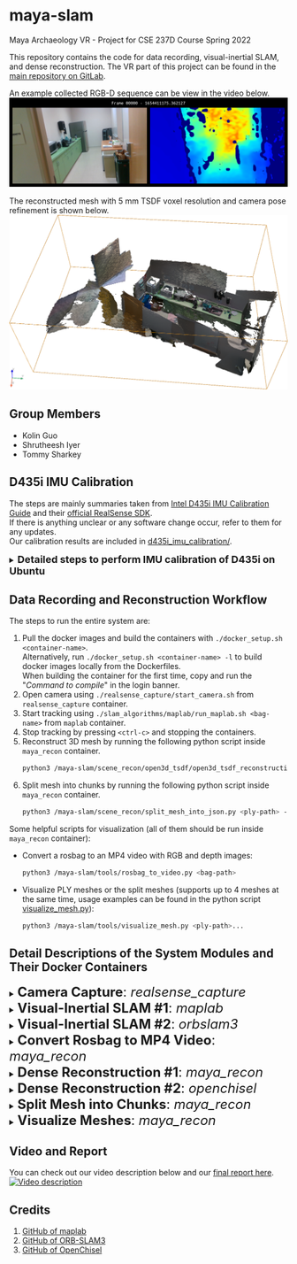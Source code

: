 # maya-slam
Maya Archaeology VR - Project for CSE 237D Course Spring 2022

This repository contains the code for data recording, visual-inertial SLAM, and dense reconstruction. The VR part of this project can be found in the [main repository on GitLab](https://gitlab.nrp-nautilus.io/tsharkey/maya-archeology-unity).

An example collected RGB-D sequence can be view in the video below.  
[![Kitchen RGB-D sequence](docs/Kitchen_2022-06-04-23-39-35_frame_00000.png)](https://drive.google.com/file/d/1rs-0pipUUZarRR7YuHHC-0TRISR8JfdM/view?usp=sharing)

The reconstructed mesh with 5 mm TSDF voxel resolution and camera pose refinement is shown below.  
![Kitchen_TSDF5mm](docs/Kitchen_2022-06-04-23-39-35_TSDF5mm_pose_refined.png)

## Group Members
  * Kolin Guo
  * Shrutheesh Iyer
  * Tommy Sharkey

## D435i IMU Calibration
The steps are mainly summaries taken from
[Intel D435i IMU Calibration Guide](https://www.intelrealsense.com/wp-content/uploads/2019/07/Intel_RealSense_Depth_D435i_IMU_Calibration.pdf)
and their [official RealSense SDK](https://github.com/IntelRealSense/librealsense).  
If there is anything unclear or any software change occur, refer to them for
any updates.  
Our calibration results are included in [d435i_imu_calibration/](d435i_imu_calibration).

<details>
<summary><b><font size="+1">Detailed steps to perform IMU calibration of D435i on Ubuntu</font></b></summary>
<p>

Prerequisites: Ubuntu >= 18.04, Python 3 (pip, numpy)

* Step 1: Install Intel RealSense SDK `pyrealsense2` wrapper:  
  ```bash
  sudo pip3 install pyrealsense2
  ```
* Step 2: Clone [Intel RealSense SDK](https://github.com/IntelRealSense/librealsense):  
  ```bash
  git clone https://github.com/IntelRealSense/librealsense.git
  ```
* Step 3: Run `librealsense/tools/rs-imu-calibration/rs-imu-calibration.py` with sudo
  to perform IMU calibration.
  Check [this README.md](https://github.com/IntelRealSense/librealsense/tree/master/tools/rs-imu-calibration)
  for more information.  
  ```bash
  cd librealsense/tools/rs-imu-calibration
  sudo python3 rs-imu-calibration.py
  ```
* Step 4: At the end of the calibration script, select to write the results to D435i's eeprom.

Note that if you are connected to a laptop, your screen might rotate according
to the connected D435i orientation. This is because the OS sees the IMU inside
D435i as any IMU inside a tablet and thus will rotate screen orientation following
it. To turn screen rotation off, see
[this post](https://askubuntu.com/questions/1035209/how-to-turn-off-screen-rotation-in-ubuntu-18-04-lts).

</p>
</details>

## Data Recording and Reconstruction Workflow
The steps to run the entire system are:
1. Pull the docker images and build the containers with `./docker_setup.sh <container-name>`.  
   Alternatively, run `./docker_setup.sh <container-name> -l` to build docker images locally
   from the Dockerfiles.  
   When building the container for the first time, copy and run the "*Command to compile*" in the login banner.
2. Open camera using `./realsense_capture/start_camera.sh` from `realsense_capture` container.
3. Start tracking using `./slam_algorithms/maplab/run_maplab.sh <bag-name>` from `maplab` container.
4. Stop tracking by pressing `<ctrl-c>` and stopping the containers.
5. Reconstruct 3D mesh by running the following python script inside `maya_recon` container.
    ```bash
    python3 /maya-slam/scene_recon/open3d_tsdf/open3d_tsdf_reconstruction.py <bag-path> --voxel-length <voxel-length> --pose-refine
    ```
6. Split mesh into chunks by running the following python script inside `maya_recon` container.
    ```bash
    python3 /maya-slam/scene_recon/split_mesh_into_json.py <ply-path> --box-size <box-size>
    ```
Some helpful scripts for visualization (all of them should be run inside `maya_recon` container):
* Convert a rosbag to an MP4 video with RGB and depth images:
  ```bash
  python3 /maya-slam/tools/rosbag_to_video.py <bag-path>
  ```
* Visualize PLY meshes or the split meshes
(supports up to 4 meshes at the same time,
usage examples can be found in the python script
[visualize_mesh.py](tools/visualize_mesh.py#L3-L14)):
  ```bash
  python3 /maya-slam/tools/visualize_mesh.py <ply-path>...
  ```

## Detail Descriptions of the System Modules and Their Docker Containers

<details>
<summary><font size="+2"><b>Camera Capture</b>: <i>realsense_capture</i></font></summary>
<p>

| docker image | Dockerfile | Estimated compile time |
| :-----: | :-----: | :-----: |
| [kolinguo/realsense:v1.0](https://hub.docker.com/r/kolinguo/realsense) | [docker/Dockerfile_realsense](docker/Dockerfile_realsense) | 1-2 minutes |

Container for launching and configuring the Intel RealSense D435i RGBD camera.  
This docker image has Ubuntu 18.04, CUDA 11.3.1, ROS Melodic, OpenCV 4.4.0,
[librealsense](https://github.com/IntelRealSense/librealsense),
[realsense-ros](https://github.com/IntelRealSense/realsense-ros).

#### Build & compile codebase
1. `./docker_setup.sh realsense_capture` to pull the docker image and build the container.
2. `cd realsense_capture && ./build_ros.sh` to compile the packages.

#### Running
Run `./realsense_capture/start_camera.sh` to start the camera.  
This will launch the launch file
[realsense_d435i_rviz.launch](realsense_capture/catkin_ws/src/realsense_d435i_capture/launch/realsense_d435i_rviz.launch).
It is configured to launch the RGB color feed (1280x720 @ 30 fps),
depth feed (848x480 @ 30 fps) aligned with color using
[HighAccuracyPreset](realsense_capture/catkin_ws/src/realsense_d435i_capture/json/HighAccuracyPreset.json),
and the IMU sensors (accel and gyro @ 200 fps).

##### Note: RealSense D435i depth presets and performance tuning
To obtain better performance of the D435i depth camera, we followed the
[post of RealSense D400 series visual presets](https://dev.intelrealsense.com/docs/d400-series-visual-presets)
and uses the HighAccuracyPreset.
All presets can be found
[here](https://github.com/IntelRealSense/librealsense/wiki/D400-Series-Visual-Presets#preset-table).
For the best performance, please check out the
[advanced guide for tuning depth cameras](https://dev.intelrealsense.com/docs/tuning-depth-cameras-for-best-performance).

</p>
</details>

<details>
<summary><font size="+2"><b>Visual-Inertial SLAM #1</b>: <i>maplab</i></font></summary>
<p>

| docker image | Dockerfile | Estimated compile time |
| :-----: | :-----: | :-----: |
| [kolinguo/maplab:v1.0](https://hub.docker.com/r/kolinguo/maplab) | [docker/Dockerfile_maplab](docker/Dockerfile_maplab) | 35-45 minutes |

Container for launching and configuring [maplab](https://github.com/ethz-asl/maplab),
which is a visual-inertial SLAM supporting RGB-D+IMU mapping.  
This docker image has Ubuntu 18.04, CUDA 11.3.1, ROS Melodic, OpenCV 4.4.0,
[librealsense](https://github.com/IntelRealSense/librealsense),
[realsense-ros](https://github.com/IntelRealSense/realsense-ros).

#### Build & compile codebase
1. `./docker_setup.sh maplab` to pull the docker image and build the container.
2. `cd slam_algorithms/maplab && ./build_ros.sh` to compile the packages.

#### Running
Run `./slam_algorithms/maplab/run_maplab.sh <bag-name>` to start the camera tracking.
It accepts a `<bag-name>` argument which will record and save the rosbag as
`/maya-slam/slam_algorithms/rosbags/d435i_{bag-name}_{TIMESTAMP}.bag`

The script will launch the launch file
[realsense.launch](slam_algorithms/maplab/catkin_ws/src/maplab/applications/rovioli/launch/realsense.launch).
It will run maplab by calling
[run_realsense](slam_algorithms/maplab/catkin_ws/src/maplab/applications/rovioli/scripts/run_realsense),
display the trajectory in RVIZ and
also record color/depth/imu/camera pose trajectory generated by maplab
as topics into a rosbag.
The RealSense camera parameters can be modified in
[realsense-camera.yaml](slam_algorithms/maplab/catkin_ws/src/maplab/applications/rovioli/share/realsense-camera.yaml)
and
[realsense-imu.yaml](slam_algorithms/maplab/catkin_ws/src/maplab/applications/rovioli/share/realsense-imu.yaml).

:mega: **Remember to update the camera parameters for your RealSense camera**

</p>
</details>

<details>
<summary><font size="+2"><b>Visual-Inertial SLAM #2</b>: <i>orbslam3</i></font></summary>
<p>

| docker image | Dockerfile | Estimated compile time |
| :-----: | :-----: | :-----: |
| [kolinguo/orbslam3:v1.0](https://hub.docker.com/r/kolinguo/orbslam3) | [docker/Dockerfile_orbslam3](docker/Dockerfile_orbslam3) | 5-6 minutes |

Container for launching and configuring
[ORB-SLAM3](https://github.com/UZ-SLAMLab/ORB_SLAM3), the state-of-the-art
ORB-feature-based visual-inertial SLAM algorithm on stereo+IMU system.  
This docker image has Ubuntu 18.04, CUDA 11.3.1, ROS Melodic, OpenCV 4.4.0,
[librealsense](https://github.com/IntelRealSense/librealsense),
[realsense-ros](https://github.com/IntelRealSense/realsense-ros),
Python 3.6.9 with Jupyter Notebook.

Unfortunately, for RGB-D+IMU systems such as the RealSense D435i, ORB-SLAM3 does not have great
performance and can sometimes lose track in featureless areas according to our experiments.

#### Build & compile codebase
1. `./docker_setup.sh orbslam3` to pull the docker image and build the container.
2. `cd slam_algorithms/ORB_SLAM3 && ./build.sh && ./build_ros.sh` to compile the packages.

#### Running
Run `roslaunch ORB_SLAM3 rgbd_d435i.launch` to launch tracking along with
RealSense camera.  
The trajectory is written as
`/maya-slam/slam_algorithms/ORB_SLAM3/Examples_old/ROS/ORB_SLAM3/FrameTrajectory.txt`

A Jupyter notebook
[Fix_ORBSLAM3_Lose_Track.ipynb](slam_algorithms/ORB_SLAM3/Examples_old/ROS/ORB_SLAM3/rosbags/notebooks/Fix_ORBSLAM3_Lose_Track.ipynb)
is included to fix any tracking loss in the ORB-SLAM3 camera pose trajectory
by performing a consecutive frame
[multi-scale ICP](http://www.open3d.org/docs/0.15.1/python_api/open3d.t.pipelines.odometry.rgbd_odometry_multi_scale.html)
of the two frames before and after losing track.
Although not included yet, rosbag generation from the predicted camera pose trajectory
can be easily written, enabling mesh reconstruction.

:exclamation: **ORB-SLAM3 has not been tested extensively for the project and we recommend using maplab for SLAM**

<details>
<summary><font size="+0">Running ORB-SLAM3 on SLAM Datasets</font></summary>
<p>

Please place all datasets in [slam_algorithms/datasets/](slam_algorithms/datasets/)  
For [TUM_VI](https://vision.in.tum.de/data/datasets/visual-inertial-dataset),
ORB-SLAM3 expects the data in raw format (i.e., *Euroc / DSO 512x512 dataset*)
instead of rosbags.

```bash
datasets
├── TUM_VI
│   ├── dataset-corridor1_512_16
│   │   ├── dso
│   │   │   ├── cam0
│   │   │   ├── cam1
│   │   │   ├── camchain.yaml
│   │   │   ├── gt_imu.csv
│   │   │   ├── imu_config.yaml
│   │   │   └── imu.txt
│   │   └── mav0
│   │       ├── cam0
│   │       │   ├── data
│   │       │   └── data.csv
│   │       ├── cam1
│   │       │   ├── data
│   │       │   └── data.csv
│   │       ├── imu0
│   │       │   └── data.csv
│   │       └── mocap0
│   │           └── data.csv
│   └── ...
└── EuRoC
```

##### Running ORB-SLAM3
Use [tum_vi_examples.sh](slam_algorithms/ORB_SLAM3/tum_vi_examples.sh)
to run with TUM_VI dataset.  
(Note: the seg fault at the end is not an issue since it only happens during destruction.)

</p>
</details>

</p>
</details>

<details>
<summary><font size="+2"><b>Convert Rosbag to MP4 Video</b>: <i>maya_recon</i></font></summary>
<p>

| docker image | Dockerfile | Estimated compile time |
| :-----: | :-----: | :-----: |
| [kolinguo/maya_recon:v1.0](https://hub.docker.com/r/kolinguo/maya_recon) | [docker/Dockerfile_maya_recon](docker/Dockerfile_maya_recon) | No need to compile |

Container for converting a rosbag to an MP4 video with RGB and depth images.  
Uses PIL and OpenCV for image editing and video generation.
Utilizes the custom [ImageHelper class](tools/image_helper.py) for
combining images and adding texts.  
This docker image has Ubuntu 20.04, CUDA 11.3.1, ROS Noetic, OpenCV 4.2.0,
Python 3.8.10 with Jupyter Notebook and [requirements.txt](scene_recon/requirements.txt).

#### Build
1. `./docker_setup.sh maya_recon` to pull the docker image and build the container.

#### Running
Run the following python script to convert the rosbag at `<bag-path>` into
an MP4 video. The generated video is saved as
`{bag-path}_bag_frames/{bag-name}_bag_frames.mp4`
  ```bash
  python3 ./tools/rosbag_to_video.py <bag-path>
  ```

</p>
</details>

<details>
<summary><font size="+2"><b>Dense Reconstruction #1</b>: <i>maya_recon</i></font></summary>
<p>

| docker image | Dockerfile | Estimated compile time |
| :-----: | :-----: | :-----: |
| [kolinguo/maya_recon:v1.0](https://hub.docker.com/r/kolinguo/maya_recon) | [docker/Dockerfile_maya_recon](docker/Dockerfile_maya_recon) | No need to compile |

Container for dense 3D mesh reconstruction from RGB-D observations and the estimated camera pose trajectory.  
Uses Open3D
[ScalableTSDFVolume](http://www.open3d.org/docs/0.15.1/python_api/open3d.pipelines.integration.ScalableTSDFVolume.html)
to reconstruct the scene. Supports adding a consecutive frame camera pose refinement step
to improve the estimated camera poses. The pose refinement is based on
[multi-scale ICP](http://www.open3d.org/docs/0.15.1/python_api/open3d.t.pipelines.odometry.rgbd_odometry_multi_scale.html).  
This docker image has Ubuntu 20.04, CUDA 11.3.1, ROS Noetic, OpenCV 4.2.0,
Python 3.8.10 with Jupyter Notebook and [requirements.txt](scene_recon/requirements.txt).

#### Build
1. `./docker_setup.sh maya_recon` to pull the docker image and build the container.

#### Running
Run the following python script to perform 3D reconstruction from the rosbag
(with the estimated camera pose recorded in `/tf` topic from `map` frame to `imu` frame)
at `<bag-path>`. The generated PLY mesh is saved as
`/maya-slam/scene_recon/output_plys/{bag-name}_o3dTSDF{voxel-length}m.ply`
  ```bash
  python3 ./scene_recon/open3d_tsdf/open3d_tsdf_reconstruction.py <bag-path> --voxel-length <voxel-length> --pose-refine
  ```

The TSDF `<voxel-length>` is specified in meters and should be tuned given the available
system RAM resources (*i.e.*, a smaller `<voxel-length>` gives more detailed geometries
but requires more RAM resources).  
If the option `--pose-refine` is specified, perform the additional pose refinement step
and save the refined pose trajectory in `output_plys/{ply-name}_pose` directory.
The `pose_trajectory.html` inside the directory shows the camera pose trajectory
visualizations for the SLAM estimate and the refined trajectory.

:zap: **We recommend running this dense reconstruction on a powerful system with >64GB RAM** :zap:

<details>
<summary><font size="+0">Some Jupyter Notebooks Containing Draft Code</font></summary>
<p>

Some Jupyter notebooks containing draft code are included in
[scene_recon/notebooks](scene_recon/notebooks).

* [Open3D_Dense_RGBD_SLAM.ipynb](scene_recon/notebooks/Open3D_Dense_RGBD_SLAM.ipynb):
  scene reconstruction using Open3D tensor-based
  [Dense RGBD SLAM](http://www.open3d.org/docs/0.15.1/tutorial/t_reconstruction_system/dense_slam.html).
  Probably due to the unstable implementation of the marching-cubes algorithm,
  the algorithm will always crashes the kernel during extracting the triangular mesh
  from the
  [VoxelBlockGrid](http://www.open3d.org/docs/0.15.1/python_api/open3d.t.geometry.VoxelBlockGrid.html).
* [Open3D_TSDF_integration.ipynb](scene_recon/notebooks/Open3D_TSDF_integration.ipynb):
  draft code for [open3d_tsdf_reconstruction.py](scene_recon/open3d_tsdf/open3d_tsdf_reconstruction.py).
* [Open3D_TSDF_integration_tensor.ipynb](scene_recon/notebooks/Open3D_TSDF_integration_tensor.ipynb):
  scene reconstruction using Open3D tensor-based
  [VoxelBlockGrid](http://www.open3d.org/docs/0.15.1/python_api/open3d.t.geometry.VoxelBlockGrid.html).
  Probably due to the unstable implementation of the marching-cubes algorithm,
  the algorithm will always crashes the kernel during extracting the triangular mesh.
* [PLY_vertex_color_to_face_color.ipynb](scene_recon/notebooks/PLY_vertex_color_to_face_color.ipynb):
  code for converting mesh per-vertex color information to per-face color information using
  [PolyData.point_data_to_cell_data()](https://docs.pyvista.org/api/core/_autosummary/pyvista.PolyData.point_data_to_cell_data.html).
  Not needed for this project.
* [Split_scene_and_json_generation.ipynb](scene_recon/notebooks/Split_scene_and_json_generation.ipynb):
  draft code for [split_mesh_into_json.py](scene_recon/split_mesh_into_json.py).

</p>
</details>

</p>
</details>

<details>
<summary><font size="+2"><b>Dense Reconstruction #2</b>: <i>openchisel</i></font></summary>
<p>

| docker image | Dockerfile | Estimated compile time |
| :-----: | :-----: | :-----: |
| [kolinguo/openchisel:v1.0](https://hub.docker.com/r/kolinguo/openchisel) | [docker/Dockerfile_openchisel](docker/Dockerfile_openchisel) | 1-2 minutes |

Container for dense 3D mesh reconstruction from RGB-D observations and the estimated camera pose trajectory.
Uses [OpenChisel](https://github.com/personalrobotics/OpenChisel)
to reconstruct the scene.  
This docker image has Ubuntu 18.04, CUDA 11.3.1, ROS Melodic,
[ros-melodic-pcl-ros](https://github.com/methylDragon/pcl-ros-tutorial/blob/master/PCL%20Reference%20with%20ROS.md).

#### Build & compile codebase
1. `./docker_setup.sh openchisel` to pull the docker image and build the container.
2. `cd scene_recon/openchisel && ./build_ros.sh` to compile the packages.

#### Running
Run `./scene_recon/openchisel/run_openchisel.sh <bag-path>` to start the reconstruction from the rosbag
(with the estimated camera pose recorded in `/tf` topic from `map` frame to `imu` frame)
at `<bag-path>`. The generated PLY mesh is saved as
`/maya-slam/scene_recon/output_plys/{bag-name}_openchisel.ply`

The script will launch the launch file
[launch_realsense_maplab.launch](scene_recon/openchisel/catkin_ws/src/OpenChisel/chisel_ros/launch/launch_realsense_maplab.launch).
The TSDF `<voxel_resolution_m>` parameter is specified in meters and can be tuned given the available
system RAM resources. However, OpenChisel seems to not function properly
when `<voxel_resolution_m>` is below 0.04 meter (*i.e.*, 4 cm), presumably due to suboptimal implementation.

:mega: **We recommend using the Open3D-based *maya_recon* for dense reconstruction**

</p>
</details>

<details>
<summary><font size="+2"><b>Split Mesh into Chunks</b>: <i>maya_recon</i></font></summary>
<p>

| docker image | Dockerfile | Estimated compile time |
| :-----: | :-----: | :-----: |
| [kolinguo/maya_recon:v1.0](https://hub.docker.com/r/kolinguo/maya_recon) | [docker/Dockerfile_maya_recon](docker/Dockerfile_maya_recon) | No need to compile |


Container for splitting mesh into chunks and generating the JSON configuration file
to speedup mesh loading and manipulation.  
Uses PyVista
[PolyData.clip_box()](https://docs.pyvista.org/api/core/_autosummary/pyvista.PolyData.clip_box.html)
function to clip the meshes.
Other 3D mesh processing libraries have not yet correctly implemented
texture interpolation during mesh clipping
(*e.g.*, [trimesh issue #1313](https://github.com/mikedh/trimesh/issues/1313),
[Open3D issue #2464](https://github.com/isl-org/Open3D/issues/2464)).  
This docker image has Ubuntu 20.04, CUDA 11.3.1, ROS Noetic, OpenCV 4.2.0,
Python 3.8.10 with Jupyter Notebook and [requirements.txt](scene_recon/requirements.txt).

#### Build
1. `./docker_setup.sh maya_recon` to pull the docker image and build the container.

#### Running
Run the following python script to split the mesh at `<ply-path>` into chunks
and generate a JSON configuration file.
The `<box-size>` is the chunk side length specified in meters
and should be tuned to balance the chunk PLY filesize and the number of split mesh chunks
to achieve the optimal mesh loading speed.

```bash
python3 ./scene_recon/split_mesh_into_json.py <ply-path> --box-size <box-size>
```

The generated files are saved in
`/maya-slam/scene_recon/output_plys/{ply-name}_split` directory.
An example folder structure is shown below
```bash
output_plys
├── d435i_kitchen_2022-06-04-23-39-35_o3dTSDF0.005m_pose_refined.ply
├── d435i_kitchen_2022-06-04-23-39-35_o3dTSDF0.005m_pose_refined_split
│   ├── meshes
│   │   ├── chunk_(0,0,0).ply
│   │   ├── chunk_(0,1,0).ply
│   │   ├── chunk_(-1,-1,0).ply
│   │   ├── chunk_(1,0,0).ply
│   │   └── ...
│   └── config.json
└── ...
```

:zap: **We recommend running this mesh splitting on a powerful system with 32GB RAM** :zap:

</p>
</details>

<details>
<summary><font size="+2"><b>Visualize Meshes</b>: <i>maya_recon</i></font></summary>
<p>

| docker image | Dockerfile | Estimated compile time |
| :-----: | :-----: | :-----: |
| [kolinguo/maya_recon:v1.0](https://hub.docker.com/r/kolinguo/maya_recon) | [docker/Dockerfile_maya_recon](docker/Dockerfile_maya_recon) | No need to compile |

Container for visualizing PLY meshes or the split mesh chunks.  
Uses [PyVista](https://docs.pyvista.org/) to load and visualize the meshes
due to its great efficiency of processing very large meshes
compared to other 3D mesh processing libraries (*e.g.*, trimesh and Open3D).  
This docker image has Ubuntu 20.04, CUDA 11.3.1, ROS Noetic, OpenCV 4.2.0,
Python 3.8.10 with Jupyter Notebook and [requirements.txt](scene_recon/requirements.txt).

#### Build
1. `./docker_setup.sh maya_recon` to pull the docker image and build the container.

#### Running
Run the following python script to visualize the mesh or the split mesh chunks
at `<ply-path>`
(supports up to 4 meshes at the same time,
usage examples can be found in the python script
[visualize_mesh.py](tools/visualize_mesh.py#L3-L14)):
  ```bash
  python3 ./tools/visualize_mesh.py <ply-path>...
  ```

</p>
</details>

## Video and Report
You can check out our video description below and our [final report here](https://drive.google.com/file/d/19Ro2_fz5rI_lMPYsiB1i2cJjAFTdzhrC/view?usp=sharing).  
[![Video description](https://img.youtube.com/vi/BEKNMh0L4R0/0.jpg)](https://www.youtube.com/watch?v=BEKNMh0L4R0)

## Credits
  1. [GitHub of maplab](https://github.com/ethz-asl/maplab)
  2. [GitHub of ORB-SLAM3](https://github.com/UZ-SLAMLab/ORB_SLAM3)
  2. [GitHub of OpenChisel](https://github.com/personalrobotics/OpenChisel)

